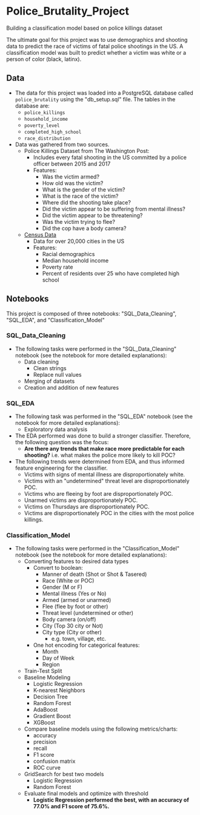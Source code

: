 # Police_Brutality_Project
Building a classification model based on police killings dataset

The ultimate goal for this project was to use demographics and shooting data to predict the race of victims of fatal police shootings in the US. A classification model was built to predict whether a victim was white or a person of color (black, latinx).

## Data

- The data for this project was loaded into a PostgreSQL database called `police_brutality` using the "db_setup.sql" file. The tables in the database are:
    - `police_killings`
    - `household_income`
    - `poverty_level`
    - `completed_high_school`
    - `race_distribution`
- Data was gathered from two sources.  
	- Police Killings Dataset from The Washington Post:
		- Includes every fatal shooting in the US committed by a police officer between 2015 and 2017  
		- Features:
			- Was the victim armed?  
			- How old was the victim?  
			- What is the gender of the victim?  
			- What is the race of the victim?  
			- Where did the shooting take place?  
			- Did the victim appear to be suffering from mental illness?  
			- Did the victim appear to be threatening?  
			- Was the victim trying to flee?  
			- Did the cop have a body camera?
	- [Census Data](https://data.census.gov/cedsci/)
		- Data for over 20,000 cities in the US
		- Features:
			- Racial demographics
			- Median household income
			- Poverty rate
			- Percent of residents over 25 who have completed high school

## Notebooks	
This project is composed of three notebooks: "SQL_Data_Cleaning", "SQL_EDA", and "Classification_Model"

### SQL_Data_Cleaning
- The following tasks were performed in the "SQL_Data_Cleaning" notebook (see the notebook for more detailed explanations):
	-  Data cleaning
		- Clean strings
		- Replace null values  
	-  Merging of datasets
	-  Creation and addition of new features

### SQL_EDA
- The following task was performed in the "SQL_EDA" notebook (see the notebook for more detailed explanations):
	-  Exploratory data analysis
-  The EDA performed was done to build a stronger classifier. Therefore, the following question was the focus:
	- **Are there any trends that make race more predictable for each shooting?** i.e. what makes the police more likely to kill POC?
- The following trends were determined from EDA, and thus informed feature engineering for the classifier.
	- Victims with signs of mental illness are disproportionately white.
	- Victims with an "undetermined" threat level are disproportionately POC.
	- Victims who are fleeing by foot are disproportionately POC.
	- Unarmed victims are disproportionately POC.
	- Victims on Thursdays are disproportionately POC.
	- Victims are disproportionately POC in the cities with the most police killings.

### Classification_Model
- The following tasks were performed in the "Classification_Model" notebook (see the notebook for more detailed explanations):
	- Converting features to desired data types
		- Convert to boolean:
			-  Manner of death (Shot or Shot & Tasered)
			-  Race (White or POC)
			-  Gender (M or F)
			-  Mental illness (Yes or No)
			-  Armed (armed or unarmed)
			-  Flee (flee by foot or other)
			-  Threat level (undetermined or other)
			-  Body camera (on/off)
			-  City (Top 30 city or Not)
			-  City type (City or other)
				-  e.g. town, village, etc.
		-  One hot encoding for categorical features:
			-  Month
			-  Day of Week
			-  Region
	-  Train-Test Split
	-  Baseline Modeling
		-  Logistic Regression
		-  K-nearest Neighbors
		-  Decision Tree
		-  Random Forest
		-  AdaBoost
		-  Gradient Boost
		-  XGBoost
	-  Compare baseline models using the following metrics/charts:
		-  accuracy
		-  precision
		-  recall
		-  F1 score
		-  confusion matrix
		-  ROC curve
	-  GridSearch for best two models
		- Logistic Regression
		- Random Forest
	- Evaluate final models and optimize with threshold
		- **Logistic Regression performed the best, with an accuracy of 77.0% and F1 score of 75.6%.**